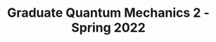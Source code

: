 ---
style: style3
image_path: /images/Teaching/quantum2.jpeg
link_path: generic.html 
title: Graduate Quantum Mechanics 2 - Spring 2022
caption: Approximation Methods, Scattering 
---